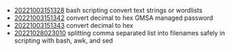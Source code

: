 - [20221003151328](/zet/20221003151328/README.md) bash scripting convert text strings or wordlists
- [20221003151342](/zet/20221003151342/README.md) convert decimal to hex GMSA managed password
- [20221003151343](/zet/20221003151343/README.md) convert decimal to hex
- [20221028023010](/zet/20221028023010/README.md) splitting comma separated list into filenames safely in scripting with bash, awk, and sed
